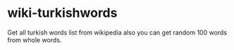 # wiki-turkishwords
Get all turkish words list from wikipedia also you can get random 100 words from whole words.

